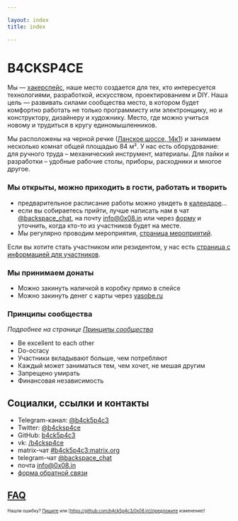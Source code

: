 ```yaml
---

layout: index
title: index

---
```


# B4CKSP4CE

Мы — [хакерспейс](https://ru.wikipedia.org/wiki/%D0%A5%D0%B0%D0%BA%D0%B5%D1%80%D1%81%D0%BF%D0%B5%D0%B9%D1%81), наше место создается для тех, кто интересуется технологиями, разработкой, искусством, проектированием и DIY. Наша цель — развивать силами сообщества место, в котором будет комфортно работать не только программисту или электронщику, но и конструктору, дизайнеру и художнику. Место, где можно учиться новому и трудиться в кругу единомышленников.

Мы расположены на черной речке ([Ланское шоссе, 14к1](https://yandex.ru/maps/-/CGeDiS3Y)) и занимаем несколько комнат общей площадью 84 м². У нас есть оборудование: для ручного труда – механический инструмент, материалы. Для пайки и разработки – удобные рабочие столы, приборы, расходники и многое другое.

### Мы открыты, можно приходить в гости, работать и творить

* предварительное расписание работы можно увидеть в [календаре](https://calendar.google.com/calendar/embed?src=n0oev7vtqntpok3phdbb48cvu0%40group.calendar.google.com&ctz=Europe%2FMoscow)…
* если вы собираетесь прийти, лучше написать нам в чат [@backspace_chat](tg://resolve/?domain=backspace_chat), на почту [info@0x08.in](mailto:info@0x08.in) или через [форму](https://docs.google.com/forms/d/e/1FAIpQLSeNVJzCU2b7vwXdRap9acLUVR4xbUCTNjxjuXREiQcWEPdADQ/formResponse) и уточнить, когда кто-то из участников будет на месте.
* Мы регулярно проводим мероприятия, [страница мероприятий](/events.md).

Если вы хотите стать участником или резидентом, у нас есть [страница с информацией для участников](participants.md).

### Мы принимаем донаты

* Можно закинуть наличкой в коробку прямо в спейсе
* Можно закинуть денег с карты через [yasobe.ru](https://yasobe.ru/na/b4cksp4ce)

### Принципы сообщества

_Подробнее на странице [Принципы сообщества](/community_principles.md)_

* Be excellent to each other
* Do-ocracy
* Участники вкладывают больше, чем потребляют
* Каждый может заниматься тем, чем хочет, не мешая другим
* Запрещено умирать
* Финансовая независимость

## Социалки, ссылки и контакты

* Telegram-канал: [@b4ck5p4c3](tg://resolve/?domain=b4ck5p4c3)
* Twitter: [@b4cksp4ce](https://twitter.com/b4cksp4ce)
* GitHub: [b4ck5p4c3](https://github.com/b4ck5p4c3)
* vk: [/b4cksp4ce](https://vk.com/b4cksp4ce)
* matrix-чат [#b4ck5p4c3:matrix.org](https://matrix.to/#/#b4ck5p4c3:matrix.org)
* telegram-чат [@backspace_chat](tg://resolve/?domain=backspace_chat)
* почта [info@0x08.in](mailto:info@0x08.in) 
* [форма обратной связи](https://docs.google.com/forms/d/e/1FAIpQLSeNVJzCU2b7vwXdRap9acLUVR4xbUCTNjxjuXREiQcWEPdADQ/formResponse)

## [FAQ](/faq.md)

<sub><sup>Нашли ошибку? [Пишите](mailto:info@0x08.in) или [https://github.com/b4ck5p4c3/0x08.in](предложите изменение)!</sup></sub>
